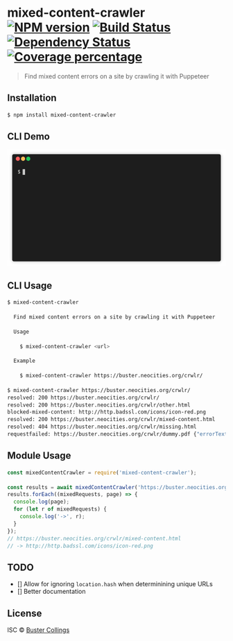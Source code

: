 # mixed-content-crawler [![NPM version][npm-image]][npm-url] [![Build Status][travis-image]][travis-url] [![Dependency Status][daviddm-image]][daviddm-url] [![Coverage percentage][coveralls-image]][coveralls-url]

> Find mixed content errors on a site by crawling it with Puppeteer

## Installation

```sh
$ npm install mixed-content-crawler
```

## CLI Demo

![mixed-content-crawler demo](https://raw.githubusercontent.com/busterc/mixed-content-crawler/76d2c596/demo.gif)

## CLI Usage

```sh
$ mixed-content-crawler

  Find mixed content errors on a site by crawling it with Puppeteer

  Usage

    $ mixed-content-crawler <url>

  Example

    $ mixed-content-crawler https://buster.neocities.org/crwlr/

$ mixed-content-crawler https://buster.neocities.org/crwlr/
resolved: 200 https://buster.neocities.org/crwlr/
resolved: 200 https://buster.neocities.org/crwlr/other.html
blocked-mixed-content: http://http.badssl.com/icons/icon-red.png
resolved: 200 https://buster.neocities.org/crwlr/mixed-content.html
resolved: 404 https://buster.neocities.org/crwlr/missing.html
requestfailed: https://buster.neocities.org/crwlr/dummy.pdf {"errorText":"net::ERR_ABORTED"}
```

## Module Usage

```js
const mixedContentCrawler = require('mixed-content-crawler');

const results = await mixedContentCrawler('https://buster.neocities.org/crwlr/');
results.forEach((mixedRequests, page) => {
  console.log(page);
  for (let r of mixedRequests) {
    console.log('->', r);
  }
});
// https://buster.neocities.org/crwlr/mixed-content.html
// -> http://http.badssl.com/icons/icon-red.png
```

## TODO

- [] Allow for ignoring `location.hash` when determinining unique URLs
- [] Better documentation

## License

ISC © [Buster Collings]()

[npm-image]: https://badge.fury.io/js/mixed-content-crawler.svg
[npm-url]: https://npmjs.org/package/mixed-content-crawler
[travis-image]: https://travis-ci.org/busterc/mixed-content-crawler.svg?branch=master
[travis-url]: https://travis-ci.org/busterc/mixed-content-crawler
[daviddm-image]: https://david-dm.org/busterc/mixed-content-crawler.svg?theme=shields.io
[daviddm-url]: https://david-dm.org/busterc/mixed-content-crawler
[coveralls-image]: https://coveralls.io/repos/busterc/mixed-content-crawler/badge.svg
[coveralls-url]: https://coveralls.io/r/busterc/mixed-content-crawler
